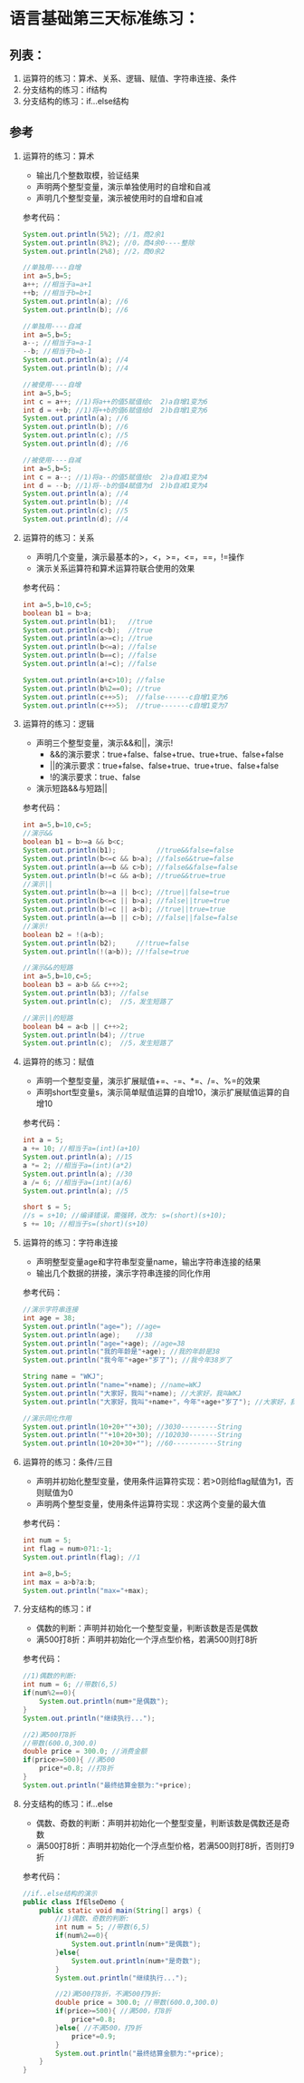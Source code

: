 # 语言基础第三天标准练习：

## 列表：

1. 运算符的练习：算术、关系、逻辑、赋值、字符串连接、条件
2. 分支结构的练习：if结构
3. 分支结构的练习：if...else结构



## 参考

1. 运算符的练习：算术

   - 输出几个整数取模，验证结果
   - 声明两个整型变量，演示单独使用时的自增和自减
   - 声明几个整型变量，演示被使用时的自增和自减
   
   参考代码：
   
   ```java
   System.out.println(5%2); //1，商2余1
   System.out.println(8%2); //0，商4余0----整除
   System.out.println(2%8); //2，商0余2
   
   //单独用----自增
   int a=5,b=5;
   a++; //相当于a=a+1
   ++b; //相当于b=b+1
   System.out.println(a); //6
   System.out.println(b); //6
   
   //单独用----自减
   int a=5,b=5;
   a--; //相当于a=a-1
   --b; //相当于b=b-1
   System.out.println(a); //4
   System.out.println(b); //4
   
   //被使用----自增
   int a=5,b=5;
   int c = a++; //1)将a++的值5赋值给c  2)a自增1变为6
   int d = ++b; //1)将++b的值6赋值给d  2)b自增1变为6
   System.out.println(a); //6
   System.out.println(b); //6
   System.out.println(c); //5
   System.out.println(d); //6
   
   //被使用----自减
   int a=5,b=5;
   int c = a--; //1)将a--的值5赋值给c  2)a自减1变为4
   int d = --b; //1)将--b的值4赋值为d  2)b自减1变为4
   System.out.println(a); //4
   System.out.println(b); //4
   System.out.println(c); //5
   System.out.println(d); //4
   ```
   
1. 运算符的练习：关系

   - 声明几个变量，演示最基本的>，<，>=，<=，==，!=操作
   - 演示关系运算符和算术运算符联合使用的效果
   
   参考代码：
   
   ```java
   int a=5,b=10,c=5;
   boolean b1 = b>a;
   System.out.println(b1);   //true
   System.out.println(c<b);  //true
   System.out.println(a>=c); //true
   System.out.println(b<=a); //false
   System.out.println(b==c); //false
   System.out.println(a!=c); //false
   
   System.out.println(a+c>10); //false
   System.out.println(b%2==0); //true
   System.out.println(c++>5);  //false------c自增1变为6
   System.out.println(c++>5);  //true-------c自增1变为7
   ```
   
1. 运算符的练习：逻辑

   - 声明三个整型变量，演示&&和||，演示!
     - &&的演示要求：true+false、false+true、true+true、false+false
     - ||的演示要求：true+false、false+true、true+true、false+false
     - !的演示要求：true、false
   - 演示短路&&与短路||
   
   参考代码：
   
   ```java
   int a=5,b=10,c=5;
   //演示&&
   boolean b1 = b>=a && b<c;
   System.out.println(b1);          //true&&false=false
   System.out.println(b<=c && b>a); //false&&true=false
   System.out.println(a==b && c>b); //false&&false=false
   System.out.println(b!=c && a<b); //true&&true=true
   //演示||
   System.out.println(b>=a || b<c); //true||false=true
   System.out.println(b<=c || b>a); //false||true=true
   System.out.println(b!=c || a<b); //true||true=true
   System.out.println(a==b || c>b); //false||false=false
   //演示!
   boolean b2 = !(a<b);
   System.out.println(b2);     //!true=false
   System.out.println(!(a>b)); //!false=true
   
   //演示&&的短路
   int a=5,b=10,c=5;
   boolean b3 = a>b && c++>2;
   System.out.println(b3); //false
   System.out.println(c);  //5，发生短路了
   
   //演示||的短路
   boolean b4 = a<b || c++>2;
   System.out.println(b4); //true
   System.out.println(c);  //5，发生短路了
   
   ```
   
1. 运算符的练习：赋值

   - 声明一个整型变量，演示扩展赋值+=、-=、*=、/=、%=的效果
   - 声明short型变量s，演示简单赋值运算的自增10，演示扩展赋值运算的自增10
   
   参考代码：
   
   ```java
   int a = 5;
   a += 10; //相当于a=(int)(a+10)
   System.out.println(a); //15
   a *= 2; //相当于a=(int)(a*2)
   System.out.println(a); //30
   a /= 6; //相当于a=(int)(a/6)
   System.out.println(a); //5
   
   short s = 5;
   //s = s+10; //编译错误，需强转，改为: s=(short)(s+10);
   s += 10; //相当于s=(short)(s+10)
   ```
   
1. 运算符的练习：字符串连接

   - 声明整型变量age和字符串型变量name，输出字符串连接的结果
   - 输出几个数据的拼接，演示字符串连接的同化作用
   
   参考代码：
   
   ```java
   //演示字符串连接
   int age = 38;
   System.out.println("age="); //age=
   System.out.println(age);    //38
   System.out.println("age="+age); //age=38
   System.out.println("我的年龄是"+age); //我的年龄是38
   System.out.println("我今年"+age+"岁了"); //我今年38岁了
   
   String name = "WKJ";
   System.out.println("name="+name); //name=WKJ
   System.out.println("大家好，我叫"+name); //大家好，我叫WKJ
   System.out.println("大家好，我叫"+name+"，今年"+age+"岁了"); //大家好，我叫WKJ，今年38岁了
   
   //演示同化作用
   System.out.println(10+20+""+30); //3030---------String
   System.out.println(""+10+20+30); //102030-------String
   System.out.println(10+20+30+""); //60-----------String
   ```
   
1. 运算符的练习：条件/三目

   - 声明并初始化整型变量，使用条件运算符实现：若>0则给flag赋值为1，否则赋值为0
   - 声明两个整型变量，使用条件运算符实现：求这两个变量的最大值
   
   参考代码：
   
   ```java
   int num = 5;
   int flag = num>0?1:-1;
   System.out.println(flag); //1
   
   int a=8,b=5;
   int max = a>b?a:b;
   System.out.println("max="+max);
   ```
   
7. 分支结构的练习：if

   - 偶数的判断：声明并初始化一个整型变量，判断该数是否是偶数
   - 满500打8折：声明并初始化一个浮点型价格，若满500则打8折

   参考代码：

   ```java
   //1)偶数的判断:
   int num = 6; //带数(6,5)
   if(num%2==0){
       System.out.println(num+"是偶数");
   }
   System.out.println("继续执行...");
   
   //2)满500打8折
   //带数(600.0,300.0)
   double price = 300.0; //消费金额
   if(price>=500){ //满500
       price*=0.8; //打8折
   }
   System.out.println("最终结算金额为:"+price);
   ```

3. 分支结构的练习：if...else

   - 偶数、奇数的判断：声明并初始化一个整型变量，判断该数是偶数还是奇数
   - 满500打8折：声明并初始化一个浮点型价格，若满500则打8折，否则打9折
   
   参考代码：
   
   ```java
   //if..else结构的演示
   public class IfElseDemo {
       public static void main(String[] args) {
           //1)偶数、奇数的判断:
           int num = 5; //带数(6,5)
           if(num%2==0){
               System.out.println(num+"是偶数");
           }else{
               System.out.println(num+"是奇数");
           }
           System.out.println("继续执行...");
   
           //2)满500打8折，不满500打9折:
           double price = 300.0; //带数(600.0,300.0)
           if(price>=500){ //满500，打8折
               price*=0.8;
           }else{ //不满500，打9折
               price*=0.9;
           }
           System.out.println("最终结算金额为:"+price);
       }
   }
   ```

